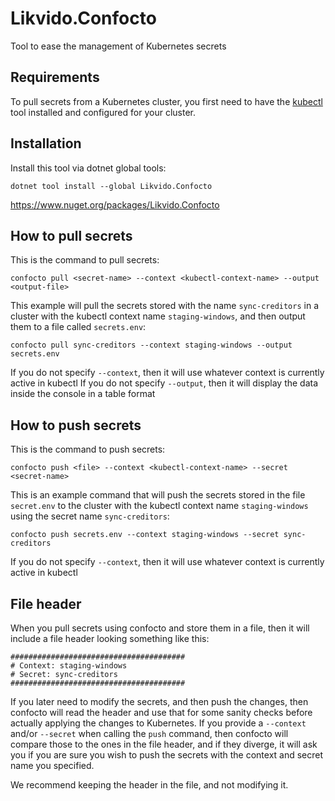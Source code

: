 # Likvido.Confocto
Tool to ease the management of Kubernetes secrets

## Requirements
To pull secrets from a Kubernetes cluster, you first need to have the [kubectl](https://kubernetes.io/docs/tasks/tools/install-kubectl/) tool installed and configured for your cluster.

## Installation
Install this tool via dotnet global tools:
```
dotnet tool install --global Likvido.Confocto
```

https://www.nuget.org/packages/Likvido.Confocto

## How to pull secrets

This is the command to pull secrets:
```
confocto pull <secret-name> --context <kubectl-context-name> --output <output-file>
```

This example will pull the secrets stored with the name `sync-creditors` in a cluster with the kubectl context name `staging-windows`, and then output them to a file called `secrets.env`:
```
confocto pull sync-creditors --context staging-windows --output secrets.env
```

If you do not specify `--context`, then it will use whatever context is currently active in kubectl
If you do not specify `--output`, then it will display the data inside the console in a table format

## How to push secrets

This is the command to push secrets:
```
confocto push <file> --context <kubectl-context-name> --secret <secret-name>
```

This is an example command that will push the secrets stored in the file `secret.env` to the cluster with the kubectl context name `staging-windows` using the secret name `sync-creditors`:
```
confocto push secrets.env --context staging-windows --secret sync-creditors
```

If you do not specify `--context`, then it will use whatever context is currently active in kubectl

## File header

When you pull secrets using confocto and store them in a file, then it will include a file header looking something like this:
```
#######################################
# Context: staging-windows
# Secret: sync-creditors
#######################################
```

If you later need to modify the secrets, and then push the changes, then confocto will read the header and use that for some sanity checks before actually applying the changes to Kubernetes. If you provide a `--context` and/or `--secret` when calling the `push` command, then confocto will compare those to the ones in the file header, and if they diverge, it will ask you if you are sure you wish to push the secrets with the context and secret name you specified.

We recommend keeping the header in the file, and not modifying it.

